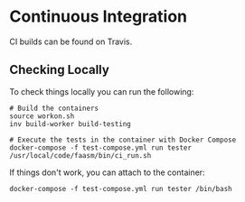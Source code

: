 # Continuous Integration

CI builds can be found on Travis.

## Checking Locally

To check things locally you can run the following:

```
# Build the containers
source workon.sh
inv build-worker build-testing

# Execute the tests in the container with Docker Compose
docker-compose -f test-compose.yml run tester /usr/local/code/faasm/bin/ci_run.sh
```

If things don't work, you can attach to the container:

```
docker-compose -f test-compose.yml run tester /bin/bash
```

